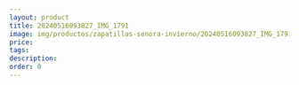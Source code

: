 ```yaml
---
layout: product
title: 20240516093827_IMG_1791
image: img/productos/zapatillas-senora-invierno/20240516093827_IMG_1791.webp
price: 
tags: 
description: 
order: 0
---
```

